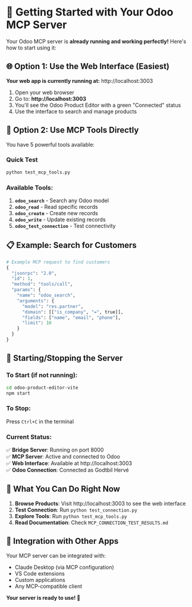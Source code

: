 # 🚀 Getting Started with Your Odoo MCP Server

Your Odoo MCP server is **already running and working perfectly!** Here's how to start using it:

## 🌐 Option 1: Use the Web Interface (Easiest)

**Your web app is currently running at:** http://localhost:3003

1. Open your web browser
2. Go to: **http://localhost:3003**
3. You'll see the Odoo Product Editor with a green "Connected" status
4. Use the interface to search and manage products

## 🔧 Option 2: Use MCP Tools Directly

You have 5 powerful tools available:

### Quick Test
```bash
python test_mcp_tools.py
```

### Available Tools:
1. **`odoo_search`** - Search any Odoo model
2. **`odoo_read`** - Read specific records
3. **`odoo_create`** - Create new records  
4. **`odoo_write`** - Update existing records
5. **`odoo_test_connection`** - Test connectivity

## 📋 Example: Search for Customers

```python
# Example MCP request to find customers
{
  "jsonrpc": "2.0",
  "id": 1,
  "method": "tools/call",
  "params": {
    "name": "odoo_search",
    "arguments": {
      "model": "res.partner",
      "domain": [["is_company", "=", true]],
      "fields": ["name", "email", "phone"],
      "limit": 10
    }
  }
}
```

## 🔄 Starting/Stopping the Server

### To Start (if not running):
```bash
cd odoo-product-editor-vite
npm start
```

### To Stop:
Press `Ctrl+C` in the terminal

### Current Status:
✅ **Bridge Server**: Running on port 8000  
✅ **MCP Server**: Active and connected to Odoo  
✅ **Web Interface**: Available at http://localhost:3003  
✅ **Odoo Connection**: Connected as Godtbil Hervé  

## 🎯 What You Can Do Right Now

1. **Browse Products**: Visit http://localhost:3003 to see the web interface
2. **Test Connection**: Run `python test_connection.py`
3. **Explore Tools**: Run `python test_mcp_tools.py`
4. **Read Documentation**: Check `MCP_CONNECTION_TEST_RESULTS.md`

## 🔗 Integration with Other Apps

Your MCP server can be integrated with:
- Claude Desktop (via MCP configuration)
- VS Code extensions
- Custom applications
- Any MCP-compatible client

**Your server is ready to use! 🎉**

